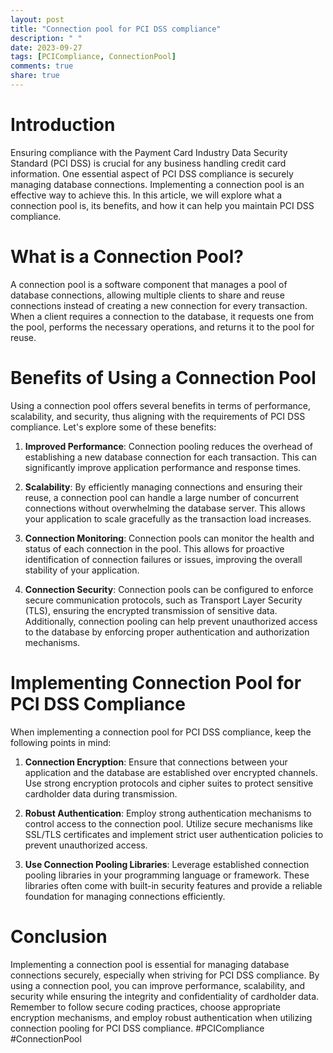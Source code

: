 ```yaml
---
layout: post
title: "Connection pool for PCI DSS compliance"
description: " "
date: 2023-09-27
tags: [PCICompliance, ConnectionPool]
comments: true
share: true
---
```


# Introduction

Ensuring compliance with the Payment Card Industry Data Security Standard (PCI DSS) is crucial for any business handling credit card information. One essential aspect of PCI DSS compliance is securely managing database connections. Implementing a connection pool is an effective way to achieve this. In this article, we will explore what a connection pool is, its benefits, and how it can help you maintain PCI DSS compliance.

# What is a Connection Pool?

A connection pool is a software component that manages a pool of database connections, allowing multiple clients to share and reuse connections instead of creating a new connection for every transaction. When a client requires a connection to the database, it requests one from the pool, performs the necessary operations, and returns it to the pool for reuse.

# Benefits of Using a Connection Pool

Using a connection pool offers several benefits in terms of performance, scalability, and security, thus aligning with the requirements of PCI DSS compliance. Let's explore some of these benefits:

1. **Improved Performance**: Connection pooling reduces the overhead of establishing a new database connection for each transaction. This can significantly improve application performance and response times.

2. **Scalability**: By efficiently managing connections and ensuring their reuse, a connection pool can handle a large number of concurrent connections without overwhelming the database server. This allows your application to scale gracefully as the transaction load increases.

3. **Connection Monitoring**: Connection pools can monitor the health and status of each connection in the pool. This allows for proactive identification of connection failures or issues, improving the overall stability of your application.

4. **Connection Security**: Connection pools can be configured to enforce secure communication protocols, such as Transport Layer Security (TLS), ensuring the encrypted transmission of sensitive data. Additionally, connection pooling can help prevent unauthorized access to the database by enforcing proper authentication and authorization mechanisms.

# Implementing Connection Pool for PCI DSS Compliance

When implementing a connection pool for PCI DSS compliance, keep the following points in mind:

1. **Connection Encryption**: Ensure that connections between your application and the database are established over encrypted channels. Use strong encryption protocols and cipher suites to protect sensitive cardholder data during transmission.

2. **Robust Authentication**: Employ strong authentication mechanisms to control access to the connection pool. Utilize secure mechanisms like SSL/TLS certificates and implement strict user authentication policies to prevent unauthorized access.

3. **Use Connection Pooling Libraries**: Leverage established connection pooling libraries in your programming language or framework. These libraries often come with built-in security features and provide a reliable foundation for managing connections efficiently.

# Conclusion

Implementing a connection pool is essential for managing database connections securely, especially when striving for PCI DSS compliance. By using a connection pool, you can improve performance, scalability, and security while ensuring the integrity and confidentiality of cardholder data. Remember to follow secure coding practices, choose appropriate encryption mechanisms, and employ robust authentication when utilizing connection pooling for PCI DSS compliance. #PCICompliance #ConnectionPool